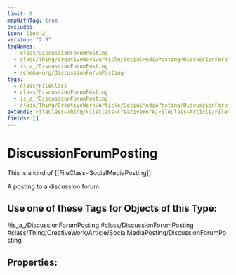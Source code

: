 ```yaml
---
limit: 9
mapWithTag: true
excludes: 
icon: link-2
version: "2.0"
tagNames:
  - class/DiscussionForumPosting
  - class/Thing/CreativeWork/Article/SocialMediaPosting/DiscussionForumPosting
  - is_a_/DiscussionForumPosting
  - schema-org/DiscussionForumPosting
tags:
  - class/FileClass
  - class/DiscussionForumPosting
  - is_a_/DiscussionForumPosting
  - class/Thing/CreativeWork/Article/SocialMediaPosting/DiscussionForumPosting
extends: FileClass~Thing/FileClass~CreativeWork/FileClass~Article/FileClass~SocialMediaPosting
fields: []
---
```


# DiscussionForumPosting
This is a kind of [[FileClass~SocialMediaPosting]]

A posting to a discussion forum.


## Use one of these Tags for Objects of this Type:

#is_a_/DiscussionForumPosting
#class/DiscussionForumPosting
#class/Thing/CreativeWork/Article/SocialMediaPosting/DiscussionForumPosting

## Properties:


